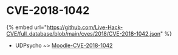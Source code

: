 # CVE-2018-1042
{% embed url="https://github.com/Live-Hack-CVE/full_database/blob/main/cves/2018/CVE-2018-1042.json" %}

* UDPsycho ~> [Moodle-CVE-2018-1042](https://www.alice-snow.ru/2018/database/cve-2018-1042/moodle-cve-2018-1042-udpsycho)
